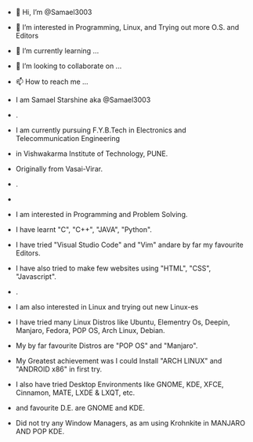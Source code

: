 - 👋 Hi, I’m @Samael3003
- 👀 I’m interested in Programming, Linux, and Trying out more O.S. and Editors
- 🌱 I’m currently learning ...
- 💞️ I’m looking to collaborate on ...
- 📫 How to reach me ...

- I am Samael Starshine aka @Samael3003
- .
- I am currently pursuing F.Y.B.Tech in Electronics and Telecommunication Engineering
- in Vishwakarma Institute of Technology, PUNE.
- Originally from Vasai-Virar.
- .
- 
- I am interested in Programming and Problem Solving.
- I have learnt "C", "C++", "JAVA", "Python".
- I have tried "Visual Studio Code" and "Vim" andare by far my favourite Editors.
- I have also tried to make few websites using "HTML", "CSS", "Javascript".
- .
- I am also interested in Linux and trying out new Linux-es
- I have tried many Linux Distros like Ubuntu, Elementry Os, Deepin, Manjaro, Fedora, POP OS, Arch Linux, Debian.
- My by far favourite Distros are "POP OS" and "Manjaro".
- My Greatest achievement was I could Install "ARCH LINUX" and "ANDROID x86" in first try.
- I also have tried Desktop Environments like GNOME, KDE, XFCE, Cinnamon, MATE, LXDE & LXQT, etc.
- and favourite D.E. are GNOME and KDE.
- Did not try any Window Managers, as am using Krohnkite in MANJARO AND POP KDE. 

<!---
Samael3003/Samael3003 is a ✨ special ✨ repository because its `README.md` (this file) appears on your GitHub profile.
You can click the Preview link to take a look at your changes.
--->
